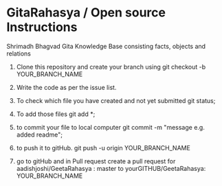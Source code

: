 ﻿# GitaRahasya / Open source Instructions
Shrimadh Bhagvad Gita Knowledge Base consisting facts, objects and relations

1) Clone this repository and create your branch using
git checkout -b YOUR_BRANCH_NAME

2) Write the code as per the issue list.

3) To check which file you have created and not yet submitted
git status;

4) To add those files
git add *;

5) to commit your file to local computer
git commit -m "message e.g. added readme";

6) to push it to gitHub. 
git push -u origin YOUR_BRANCH_NAME

7) go to gitHub and in Pull request create a pull request
for  aadishjoshi/GeetaRahasya : master to yourGITHUB/GeetaRahasya: YOUR_BRANCH_NAME